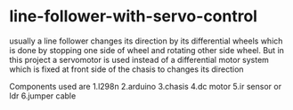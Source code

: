# line-follower-with-servo-control
usually a line follower changes its direction by its differential wheels
which is done by stopping one side of wheel and rotating other side wheel. 
But in this project a servomotor is used instead of a differential motor system
which is fixed at front side of the chasis to changes its direction

Components used are 
1.l298n
2.arduino
3.chasis
4.dc motor
5.ir sensor or ldr
6.jumper cable


